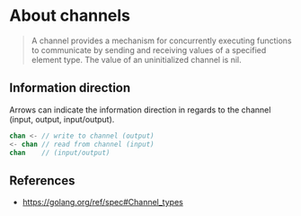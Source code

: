 # About channels

> A channel provides a mechanism for concurrently executing functions to
communicate by sending and receiving values of a specified element type. The
value of an uninitialized channel is nil.

## Information direction

Arrows can indicate the information direction in regards to the channel
(input, output, input/output).

```go
chan <- // write to channel (output)
<- chan // read from channel (input)
chan    // (input/output)
```

## References

- https://golang.org/ref/spec#Channel_types
